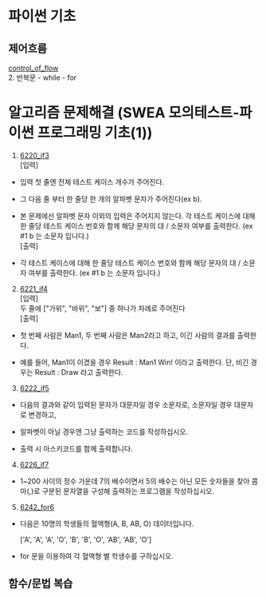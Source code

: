# 파이썬 기초

## 제어흐름
[control_of_flow](../Python/03_control_of_flow.md)    
2. 반복문
    - while
    - for


# 알고리즘 문제해결 (SWEA 모의테스트-파이썬 프로그래밍 기초(1))
1. [6220_if3](https://github.com/Dhyeonle9/algo/blob/7d82e11e88067ba81e82e84b19cf5ebabdd0d7e3/6220_if3/sol.py)    
[입력]    

- 입력 첫 줄엔 전체 테스트 케이스 개수가 주어진다.
- 그 다음 줄 부터 한 줄당 한 개의 알파벳 문자가 주어진다(ex b).

- 본 문제에선 알파벳 문자 이외의 입력은 주어지지 않는다.
각 테스트 케이스에 대해 한 줄당 테스트 케이스 번호와 함께 해당 문자의 대 / 소문자 여부를 출력한다. (ex #1 b 는 소문자 입니다.)    
[출력]    
- 각 테스트 케이스에 대해 한 줄당 테스트 케이스 번호와 함께 해당 문자의 대 / 소문자 여부를 출력한다. (ex #1 b 는 소문자 입니다.)
2. [6221_if4](https://github.com/Dhyeonle9/algo/blob/7d82e11e88067ba81e82e84b19cf5ebabdd0d7e3/6221_if4/sol.py)    
[입력]    
두 줄에 ["가위", "바위", "보"] 중 하나가 차례로 주어진다    
[출력]
- 첫 번째 사람은 Man1, 두 번째 사람은 Man2라고 하고, 이긴 사람의 결과를 출력한다.

- 예를 들어, Man1이 이겼을 경우 Result : Man1 Win! 이라고 출력한다.
단, 비긴 경우는 Result : Draw 라고 출력한다.


3. [6222_if5](https://github.com/Dhyeonle9/algo/blob/7d82e11e88067ba81e82e84b19cf5ebabdd0d7e3/6222_if5/sol.py)    
 
- 다음의 결과와 같이 입력된 문자가 대문자일 경우 소문자로, 소문자일 경우 대문자로 변경하고,

- 알파벳이 아닐 경우엔 그냥 출력하는 코드를 작성하십시오.

- 출력 시 아스키코드를 함께 출력합니다.
4. [6226_if7](https://github.com/Dhyeonle9/algo/blob/7d82e11e88067ba81e82e84b19cf5ebabdd0d7e3/6226_if7/sol.py)    
- 1~200 사이의 정수 가운데 7의 배수이면서 5의 배수는 아닌 모든 숫자들을 찾아 콤마(,)로 구분된 문자열을 구성해 출력하는 프로그램을 작성하십시오.    
5. [6242_for6](https://github.com/Dhyeonle9/algo/blob/7d82e11e88067ba81e82e84b19cf5ebabdd0d7e3/6242_for6/sol.py)    
- 다음은 10명의 학생들의 혈액형(A, B, AB, O) 데이터입니다.

    ['A', 'A', 'A', 'O', 'B', 'B', 'O', 'AB', 'AB', 'O']

- for 문을 이용하여 각 혈액형 별 학생수를 구하십시오.

## 함수/문법 복습